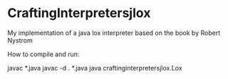 # CraftingInterpretersjlox
My implementation of a java lox interpreter based on the book by Robert Nystrom


How to compile and run:

javac *.java 
javac -d . *.java 
java craftinginterpretersjlox.Lox